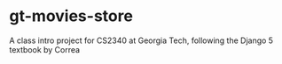 # gt-movies-store

A class intro project for CS2340 at Georgia Tech, following the Django 5 textbook by Correa
